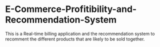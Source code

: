 # E-Commerce-Profitibility-and-Recommendation-System
This is a Real-time billing application and the recommendation system to recomment the different products that are likely to be sold together.
